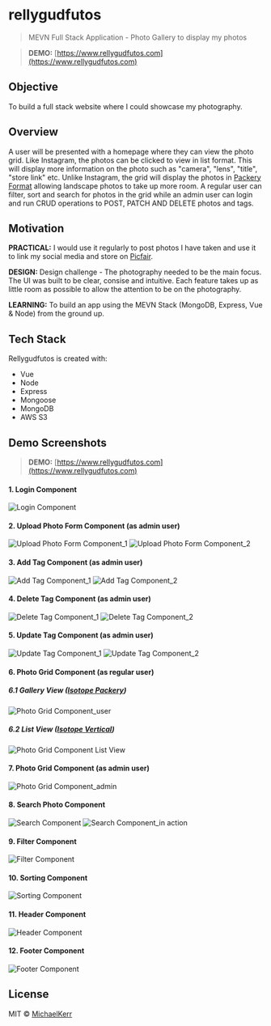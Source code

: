﻿# rellygudfutos

> MEVN Full Stack Application - Photo Gallery to display my photos

> **DEMO:** [https://www.rellygudfutos.com](https://www.rellygudfutos.com)

## Objective

To build a full stack website where I could showcase my photography.

## Overview

A user will be presented with a homepage where they can view the photo grid. Like Instagram, the photos can be clicked to view in list format. This will display more information on the photo such as "camera", "lens", "title", "store link" etc. Unlike Instagram, the grid will display the photos in [Packery Format](https://packery.metafizzy.co/) allowing landscape photos to take up more room. A regular user can filter, sort and search for photos in the grid while an admin user can login and run CRUD operations to POST, PATCH AND DELETE photos and tags.

## Motivation

**PRACTICAL:** I would use it regularly to post photos I have taken and use it to link my social media and store on [Picfair](https://michaelkerr.picfair.com/).

**DESIGN:** Design challenge - The photography needed to be the main focus. The UI was built to be clear, consise and intuitive. Each feature takes up as little room as possible to allow the attention to be on the photography.

**LEARNING:** To build an app using the MEVN Stack (MongoDB, Express, Vue & Node) from the ground up.

## Tech Stack

Rellygudfutos is created with:

- Vue
- Node
- Express
- Mongoose
- MongoDB
- AWS S3

## Demo Screenshots
> **DEMO:** [https://www.rellygudfutos.com](https://www.rellygudfutos.com)


#### 1. Login Component
![Login Component](https://user-images.githubusercontent.com/53580213/89102646-483a6b80-d403-11ea-8578-c908cc12a5ea.JPG)


#### 2. Upload Photo Form Component (as admin user)
![Upload Photo Form Component_1](https://user-images.githubusercontent.com/53580213/89103591-c0585f80-d40a-11ea-9771-dfa3759d2379.JPG)
![Upload Photo Form Component_2](https://user-images.githubusercontent.com/53580213/89103592-c0585f80-d40a-11ea-85f1-eb5d4ab9221c.JPG)


#### 3. Add Tag Component (as admin user)
![Add Tag Component_1](https://user-images.githubusercontent.com/53580213/89708266-504b5b80-d96d-11ea-831f-3dc00ed69198.JPG)
![Add Tag Component_2](https://user-images.githubusercontent.com/53580213/89103558-9bfc8300-d40a-11ea-898f-0a610ede0510.JPG)


#### 4. Delete Tag Component (as admin user)
![Delete Tag Component_1](https://user-images.githubusercontent.com/53580213/89103564-a74fae80-d40a-11ea-85e0-d45d76473186.JPG)
![Delete Tag Component_2](https://user-images.githubusercontent.com/53580213/89103563-a6b71800-d40a-11ea-81cf-b40171aebb71.JPG)


#### 5. Update Tag Component (as admin user)
![Update Tag Component_1](https://user-images.githubusercontent.com/53580213/89103588-bfbfc900-d40a-11ea-86ab-9ac39dc30bb1.JPG)
![Update Tag Component_2](https://user-images.githubusercontent.com/53580213/89103589-c0585f80-d40a-11ea-8a75-ee1e1fc76d49.JPG)


#### 6. Photo Grid Component (as regular user)
##### 6.1 Gallery View ([Isotope Packery](https://isotope.metafizzy.co/layout-modes/packery.html))
![Photo Grid Component_user](https://user-images.githubusercontent.com/53580213/89103582-bf273280-d40a-11ea-9285-85a53ef720b7.JPG)

##### 6.2 List View ([Isotope Vertical](https://isotope.metafizzy.co/layout-modes/vertical.html))
![Photo Grid Component List View](https://user-images.githubusercontent.com/53580213/89103578-bdf60580-d40a-11ea-8e91-73eda15e429b.JPG)


#### 7. Photo Grid Component (as admin user)
![Photo Grid Component_admin](https://user-images.githubusercontent.com/53580213/89103580-be8e9c00-d40a-11ea-805a-773067adece1.JPG)


#### 8. Search Photo Component
![Search Component](https://user-images.githubusercontent.com/53580213/89103583-bf273280-d40a-11ea-85ef-dff52fb52617.JPG)
![Search Component_in action](https://user-images.githubusercontent.com/53580213/89103585-bf273280-d40a-11ea-850b-c49a8b764544.JPG)


#### 9. Filter Component
![Filter Component](https://user-images.githubusercontent.com/53580213/89103575-b7678e00-d40a-11ea-84ad-b7b8b8f60c97.JPG)


#### 10. Sorting Component
![Sorting Component](https://user-images.githubusercontent.com/53580213/89103586-bfbfc900-d40a-11ea-8804-b3f8bac5fac0.JPG)


#### 11. Header Component
![Header Component](https://user-images.githubusercontent.com/53580213/89102971-11b22000-d406-11ea-9b78-41f1fb8414f4.JPG)


#### 12. Footer Component
![Footer Component](https://user-images.githubusercontent.com/53580213/89102975-1676d400-d406-11ea-9d29-9645680f9a83.JPG)


## License

MIT © [MichaelKerr]()

